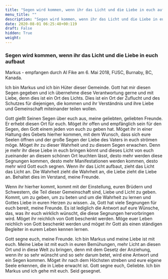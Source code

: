 ```yaml
---
title: "Segen wird kommen, wenn ihr das Licht und die Liebe in euch aufbaut"
menu_title: ""
description: "Segen wird kommen, wenn ihr das Licht und die Liebe in euch aufbaut"
date: 2020-08-01 06:25:48+00:119
draft: False
hidden: True
weight:
---
```

### Segen wird kommen, wenn ihr das Licht und die Liebe in euch aufbaut

Markus - empfangen durch Al Fike am 6. Mai 2018, FUSC, Burnaby, BC, Kanada.

Ich bin Markus und ich bin Hüter dieser Gemeinde. Gott hat mir diesen Segen gegeben und ich übernehme diese Verantwortung gerne und mit Liebe, denn dies ist ein Ort des Lichts. Dies ist ein Ort der Zuflucht und des Schutzes für diejenigen, die kommen und ihr Verständnis und ihre Liebe und Gemeinschaft miteinander teilen wollen.

Gott gießt Seinen Segen über euch aus, meine geliebten, geliebten Freunde. Er erhebt diesen Ort für euch. Möget ihr offen und empfänglich sein für den Segen, den Gott einem jeden von euch zu geben hat. Möget ihr in einer Haltung des Gebets hierher kommen, mit dem Wunsch, dass sich eure Seelen öffnen und der große Segen der Liebe des Vaters in euch strömen möge. Möget ihr zu dieser Wahrheit und zu diesem Segen erwachen. Denn je mehr ihr diese Liebe in euch bringen könnt und dieses Licht von euch zueinander an diesem schönen Ort leuchten lässt, desto mehr werden diese Segnungen kommen, desto mehr Manifestationen werden kommen, desto mehr wird Gott euch segnen. Wenn ihr das Licht aufbaut, zieht das Licht das Licht an. Die Wahrheit zieht die Wahrheit an, die Liebe zieht die Liebe an. Behaltet dies im Verstand, meine Freunde.

Wenn ihr hierher kommt, kommt mit der Einstellung, euren Brüdern und Schwestern, die Teil dieser Gemeinschaft sind, Liebe und Licht zu geben. Kommt, um zu geben, um zu beten und um die Wahrheit zu lernen und Gottes Liebe in euren Herzen zu wissen. Ja, Gott hat viele Segnungen für euch bereit, meine Freunde. Es ist lediglich die Antwort auf eure Wünsche, das, was ihr euch wirklich wünscht, die diese Segnungen hervorbringen wird. Möget ihr reichlich von Gott beschenkt werden. Möge euer Leben reichlich von Gott beschenkt werden und möget ihr Gott als einen ständigen Begleiter in eurem Leben kennen lernen.

Gott segne euch, meine Freunde. Ich bin Markus und meine Liebe ist mit euch. Meine Liebe ist mit euch in euren Bemühungen, mehr Licht an diesen Ort und in diese Welt zu bringen, denn mit dem Gesetz der Anziehung, wenn ihr so sehr wünscht und so sehr darum betet, wird eine Antwort und ein Segen kommen. Möget ihr nach dem Höchsten streben und eure eigene Seele erkennen, die in Liebe erwacht ist. Gott segne euch, Geliebte. Ich bin Markus und ich gehe mit euch. Seid gesegnet.  
